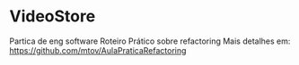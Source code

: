 # VideoStore 
Partica de eng software
Roteiro Prático sobre refactoring  Mais detalhes em: https://github.com/mtov/AulaPraticaRefactoring
